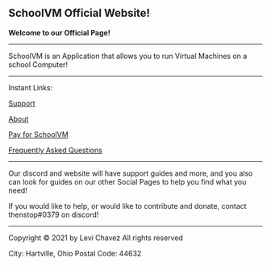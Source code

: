 ## SchoolVM Official Website!

**Welcome to our Official Page!**

------------------------------------------------------------------------------

SchoolVM is an Application that allows you to run Virtual Machines on a school Computer!

------------------------------------------------------------------------------

Instant Links:

[Support](support.md)

[About](about.md)

[Pay for SchoolVM](PayForSchoolVM.md)

[Frequently Asked Questions](FAQ.md)

------------------------------------------------------------------------------

Our discord and website will have support guides and more, and you also can look for guides on our other Social Pages to help you find what you need!

If you would like to help, or would like to contribute and donate, contact thenstop#0379 on discord!

------------------------------------------------------------------------------

Copyright © 2021 by Levi Chavez All rights reserved

City: Hartville, Ohio
Postal Code: 44632
